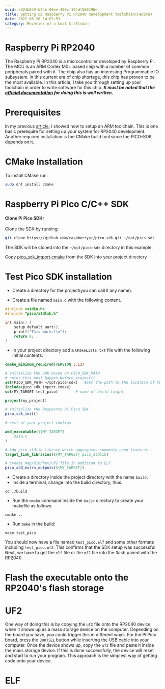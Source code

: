 ```yaml
---
uuid: e324b039-b44e-00ee-409c-194df560296e
title: Setting up Raspberry Pi RP2040 development toolchain(Fedora)
date: 2022-06-20 14:02:53
category: Reveries of a Lost Craftsman
---
```


# Raspberry Pi RP2040
The Raspberry Pi RP2040 is a microcontroller developed by Raspberry Pi. The MCU is an ARM Cortex M0+ based chip with a number of common peripherals paired with it. The chip also has an interesting Programmable IO subsystem. In this current era of chip shortage, this chip has proven to be the most available.
In this article, I take you through setting up your toolchain in order to write software for this chip.
**_It must be noted that the [official documentation](https://datasheets.raspberrypi.com/pico/raspberry-pi-pico-c-sdk.pdf) for doing this is well written._**

# Prerequisites
In my previous [article](https://raynayx.com/2022/01/07/armToolChain/), I showed how to setup an ARM toolchain. This is one basic prerequite for setting up your system for RP2040 development.
Another required installation is the CMake build tool since the PICO-SDK depends on it.

# CMake Installation
To install CMake run:
```bash
sudo dnf install cmake
```

# Raspberry Pi Pico C/C++ SDK
#### Clone Pi Pico SDK:
Clone the SDK by running:
```bash
git clone https://github.com/raspberrypi/pico-sdk.git ~/opt/pico-sdk
 ```
The SDK will be cloned into the `~/opt/pico-sdk` directory in this example.<br>

Copy [pico_sdk_import.cmake](https://github.com/raspberrypi/pico-sdk/blob/master/external/pico_sdk_import.cmake) from the SDK into your project directory

# Test Pico SDK installation
- Create a directory for the project(you can call it any name).

- Create a file named `main.c` with the following content.
```c
#include <stdio.h>
#include "pico/stdlib.h"

int main() {
    setup_default_uart();
    printf("This works!\n");
    return 0;
}

```
- In your project directory add a `CMakeLists.txt` file with the following initial contents:
```cmake
cmake_minimum_required(VERSION 3.13)

# initialize the SDK based on PICO_SDK_PATH
# note: this must happen before project()
set(PICO_SDK_PATH ~/opt/pico-sdk)	#Set the path to the location of the cloned SDK
include(pico_sdk_import.cmake)
set(MY_TARGET test_pico)		# name of build target

project(my_project)

# initialize the Raspberry Pi Pico SDK
pico_sdk_init()

# rest of your project configs

add_executable(${MY_TARGET}
    main.c
)

# Add pico_stdlib library which aggregates commonly used features
target_link_libraries(${MY_TARGET} pico_stdlib)

# create map/bin/hex/uf2 file in addition to ELF.
pico_add_extra_outputs(${MY_TARGET})
```

- Create a directory inside the project directory with the name `build`.
- Inside a terminal, change into the build directory, thus:
```
cd ./build
```
- Run the `cmake` command inside the `build` directory to create your makefile as follows:
```
cmake ..
```
- Run `make` in the build:
```
make test_pico
```
You should now have a file named `test_pico.elf` and some other formats including `test_pico.uf2`.
This confirms that the SDK setup was successful. Next, we have to get the `elf` file or the `uf2` file into the flash paired with the RP2040.

# Flash the executable onto the RP2040's flash storage
# UF2
One way of doing this is by copying the `uf2` file onto the RP2040 device when it shows up as a mass storage device on the computer. 
Depending on the board you have, you could trigger this in different ways.
For the Pi Pico board, press the `BOOTSEL` button while inserting the USB cable into your computer.
Once the device shows up, copy the `uf2` file and paste it inside the mass storage device. If this is done successfully, the device will reset and start to run your program.
This approach is the simplest way of getting code onto your device.
# ELF